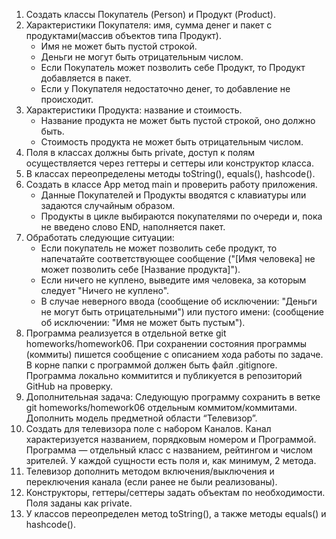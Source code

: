 1. Создать классы Покупатель (Person) и Продукт (Product). 
2. Характеристики Покупателя: имя, сумма денег и пакет с продуктами(массив объектов типа Продукт).  
   - Имя не может быть пустой строкой. 
   - Деньги не могут быть отрицательным числом. 
   - Если Покупатель может позволить себе Продукт, то Продукт добавляется в пакет. 
   - Если у Покупателя недостаточно денег, то добавление не происходит.
3. Характеристики Продукта: название и стоимость. 
   - Название продукта не может быть пустой строкой, оно должно быть. 
   - Стоимость продукта не может быть отрицательным числом.
4. Поля в классах должны быть private, доступ к полям осуществляется через геттеры и сеттеры или конструктор класса.
5. В классах переопределены методы toString(), equals(), hashcode().
6. Создать в классе App метод main и проверить работу приложения. 
   - Данные Покупателей и Продукты вводятся с клавиатуры или задаются случайным образом. 
   - Продукты в цикле выбираются покупателями по очереди и, пока не введено слово END, наполняется пакет.
7. Обработать следующие ситуации: 
   - Если покупатель не может позволить себе продукт, 
то напечатайте соответствующее сообщение ("[Имя   человека] не может позволить себе [Название продукта]").
   - Если ничего не куплено, выведите имя человека, за которым следует "Ничего не куплено".
   - В случае неверного ввода (сообщение об исключении: "Деньги не могут быть отрицательными") 
или   пустого имени: (сообщение об исключении: "Имя не может быть пустым").
8. Программа реализуется в отдельной ветке git homeworks/homework06. При сохранении состояния программы (коммиты) пишется сообщение с
описанием хода работы по задаче. В корне папки с программой должен быть файл .gitignore. 
Программа локально коммитится и публикуется в репозиторий GitHub на проверку.
9. Дополнительная задача: Следующую программу сохранить в ветке git homeworks/homework06
отдельным коммитом/коммитами. Дополнить модель предметной области “Телевизор”.  
10. Создать для телевизора поле с набором Каналов.
Канал характеризуется названием, порядковым номером и Программой. 
Программа — отдельный класс с названием, рейтингом и числом зрителей. У каждой сущности есть поля и, как минимум, 2 метода. 
11. Телевизор дополнить методом включения/выключения и переключения канала (если ранее не были реализованы). 
12. Конструкторы, геттеры/сеттеры задать объектам по необходимости. Поля заданы как private. 
13. У классов переопределен метод toString(), а также методы equals() и hashcode().
